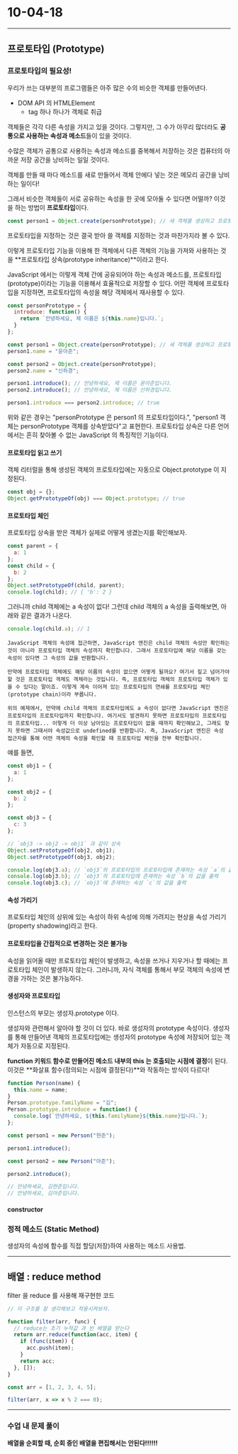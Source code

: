 # 10-04-18

---

## 프로토타입 (Prototype)

### 프로토타입의 필요성!

우리가 쓰는 대부분의 프로그램들은 아주 많은 수의 비슷한 객체를 만들어낸다.

- DOM API 의 HTMLElement
  - tag 하나 하나가 객체로 취급

객체들은 각각 다른 속성을 가지고 있을 것이다. 그렇지만, 그 수가 아무리 많더라도 **공통으로 사용하는 속성과 메소드**들이 있을 것이다.

수많은 객체가 공통으로 사용하는 속성과 메소드를 중복해서 저장하는 것은 컴퓨터의 아까운 저장 공간을 낭비하는 일일 것이다.

객체를 만들 때 마다 메소드를 새로 만들어서 객체 안에다 넣는 것은 메모리 공간을 낭비하는 일이다!

그래서 비슷한 객체들이 서로 공유하는 속성을 한 곳에 모아둘 수 있다면 어떨까? 이것을 하는 방법이 **프로토타입**이다.

```js
const person1 = Object.create(personPrototype); // 새 객체를 생성하고 프로토타입을 지정함
```

프로토타입을 지정하는 것은 결국 받아 쓸 객체를 지정하는 것과 마찬가지라 볼 수 있다.

이렇게 프로토타입 기능을 이용해 한 객체에서 다른 객체의 기능을 가져와 사용하는 것을 **프로토타입 상속(prototype inheritance)**이라고 한다.

JavaScript 에서는 이렇게 객체 간에 공유되어야 하는 속성과 메소드를, 프로토타입(prototype)이라는 기능을 이용해서 효율적으로 저장할 수 있다. 어떤 객체에 프로토타입을 지정하면, 프로토타입의 속성을 해당 객체에서 재사용할 수 있다.

```js
const personPrototype = {
  introduce: function() {
    return `안녕하세요, 제 이름은 ${this.name}입니다.`;
  }
};

const person1 = Object.create(personPrototype); // 새 객체를 생성하고 프로토타입을 지정함
person1.name = "윤아준";

const person2 = Object.create(personPrototype);
person2.name = "신하경";

person1.introduce(); // 안녕하세요, 제 이름은 윤아준입니다.
person2.introduce(); // 안녕하세요, 제 이름은 신하경입니다.

person1.introduce === person2.introduce; // true
```

위와 같은 경우는 "personPrototype 은 person1 의 프로토타입이다.", "person1 객체는 personPrototype 객체를 상속받았다"고 표현한다. 프로토타입 상속은 다른 언어에서는 흔히 찾아볼 수 없는 JavaScript 의 특징적인 기능이다.

#### 프로토타입 읽고 쓰기

객체 리터럴을 통해 생성된 객체의 프로토타입에는 자동으로 Object.prototype 이 지정된다.

```js
const obj = {};
Object.getPrototypeOf(obj) === Object.prototype; // true
```

#### 프로토타입 체인

프로토타입 상속을 받은 객체가 실제로 어떻게 생겼는지를 확인해보자.

```js
const parent = {
  a: 1
};
const child = {
  b: 2
};
Object.setPrototypeOf(child, parent);
console.log(child); // { 'b': 2 }
```

그러니까 child 객체에는 a 속성이 없다! 그런데 child 객체의 a 속성을 출력해보면, 아래와 같은 결과가 나온다.

```js
console.log(child.a); // 1
```

```
JavaScript 객체의 속성에 접근하면, JavaScript 엔진은 child 객체의 속성만 확인하는 것이 아니라 프로토타입 객체의 속성까지 확인합니다. 그래서 프로토타입에 해당 이름을 갖는 속성이 있다면 그 속성의 값을 반환합니다.

만약에 프로토타입 객체에도 해당 이름의 속성이 없으면 어떻게 될까요? 여기서 짚고 넘어가야 할 것은 프로토타입 객체도 객체라는 것입니다. 즉, 프로토타입 객체의 프로토타입 객체가 있을 수 있다는 말이죠. 이렇게 계속 이어져 있는 프로토타입의 연쇄를 프로토타입 체인(prototype chain)이라 부릅니다.

위의 예제에서, 만약에 child 객체의 프로토타입에도 a 속성이 없다면 JavaScript 엔진은 프로토타입의 프로토타입까지 확인합니다. 여기서도 발견하지 못하면 프로토타입의 프로토타입의 프로토타입... 이렇게 더 이상 남아있는 프로토타입이 없을 때까지 확인해보고, 그래도 찾지 못하면 그때서야 속성값으로 undefined를 반환합니다. 즉, JavaScript 엔진은 속성 접근자를 통해 어떤 객체의 속성을 확인할 때 프로토타입 체인을 전부 확인합니다.
```

얘를 들면,

```js
const obj1 = {
  a: 1
};

const obj2 = {
  b: 2
};

const obj3 = {
  c: 3
};

// `obj3 -> obj2 -> obj1` 과 같이 상속
Object.setPrototypeOf(obj2, obj1);
Object.setPrototypeOf(obj3, obj2);

console.log(obj3.a); // `obj3`의 프로토타입의 프로토타입에 존재하는 속성 `a`의 값을 출력
console.log(obj3.b); // `obj3`의 프로토타입에 존재하는 속성 `b`의 값을 출력
console.log(obj3.c); // `obj3`에 존재하는 속성 `c`의 값을 출력
```

#### 속성 가리기

프로토타입 체인의 상위에 있는 속성이 하위 속성에 의해 가려지는 현상을 속성 가리기(property shadowing)라고 한다.

#### 프로토타입을 간접적으로 변경하는 것은 불가능

속성을 읽어올 때만 프로토타입 체인이 발생하고, 속성을 쓰거나 지우거나 할 때에는 프로토타입 체인이 발생하지 않는다. 그러니까, 자식 객체를 통해서 부모 객체의 속성에 변경을 가하는 것은 불가능하다.

#### 생성자와 프로토타입

인스턴스의 부모는 생성자.prototype 이다.

생성자와 관련해서 알아야 할 것이 더 있다. 바로 생성자의 prototype 속성이다. 생성자를 통해 만들어낸 객체의 프로토타입에는 생성자의 prototype 속성에 저장되어 있는 객체가 자동으로 지정된다.

**function 키워드 함수로 만들어진 메소드 내부의 this 는 호출되는 시점에 결정**이 된다. 이것은 **화살표 함수(정의되는 시점에 결정된다)**와 작동하는 방식이 다르다!

```js
function Person(name) {
  this.name = name;
}
Person.prototype.familyName = "김";
Person.prototype.introduce = function() {
  console.log(`안녕하세요, ${this.familyName}${this.name}입니다.`);
};

const person1 = new Person("현준");

person1.introduce();

const person2 = new Person("아준");

person2.introduce();

// 안녕하세요, 김현준입니다.
// 안녕하세요, 김아준입니다.
```

#### constructor

### 정적 메소드 (Static Method)

생성자의 속성에 함수를 직접 할당(저장)하여 사용하는 메소드 사용법.

---

## 배열 : reduce method

filter 을 reduce 를 사용해 재구현한 코드

```js
// 이 구조를 잘 생각해보고 적용시켜보자.

function filter(arr, func) {
  // reduce는 초기 누적값 과 빈 배열을 받는다
  return arr.reduce(function(acc, item) {
    if (func(item)) {
      acc.push(item);
    }
    return acc;
  }, []);
}

const arr = [1, 2, 3, 4, 5];

filter(arr, x => x % 2 === 0);
```

---

### 수업 내 문제 풀이

**배열을 순회할 때, 순회 중인 배열을 편집해서는 안된다!!!!!!**
